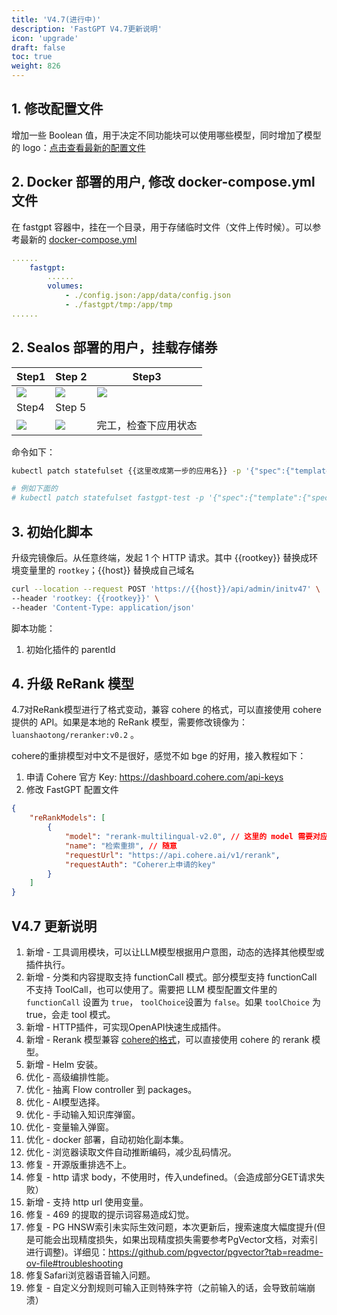 ```yaml
---
title: 'V4.7(进行中)'
description: 'FastGPT V4.7更新说明'
icon: 'upgrade'
draft: false
toc: true
weight: 826
---
```


## 1. 修改配置文件

增加一些 Boolean 值，用于决定不同功能块可以使用哪些模型，同时增加了模型的 logo：[点击查看最新的配置文件](/docs/development/configuration/)

## 2. Docker 部署的用户, 修改 docker-compose.yml 文件

在 fastgpt 容器中，挂在一个目录，用于存储临时文件（文件上传时候）。可以参考最新的 [docker-compose.yml](https://raw.githubusercontent.com/labring/FastGPT/main/files/deploy/fastgpt/docker-compose.yml) 

```yaml
......
    fastgpt:
        ......
        volumes:
            - ./config.json:/app/data/config.json
            - ./fastgpt/tmp:/app/tmp
......
```

## 2. Sealos 部署的用户，挂载存储券

| Step1 | Step 2 | Step3 |
| --- | --- | --- |
| ![](/imgs/47-sealos1.png) | ![](/imgs/47-sealos2.png) | ![](/imgs/47-sealos3.png) |
| Step4 | Step 5 |  |
| ![](/imgs/47-sealos4.webp) | ![](/imgs/47-sealos5.png) | 完工，检查下应用状态 |

命令如下：

```bash
kubectl patch statefulset {{这里改成第一步的应用名}} -p '{"spec":{"template":{"spec":{"securityContext":{"fsGroup": 1001, "fsGroupChangePolicy": "Always"}}}}}'

# 例如下面的
# kubectl patch statefulset fastgpt-test -p '{"spec":{"template":{"spec":{"securityContext":{"fsGroup": 1001, "fsGroupChangePolicy": "Always"}}}}}'
```


## 3. 初始化脚本

升级完镜像后。从任意终端，发起 1 个 HTTP 请求。其中 {{rootkey}} 替换成环境变量里的 `rootkey`；{{host}} 替换成自己域名

```bash
curl --location --request POST 'https://{{host}}/api/admin/initv47' \
--header 'rootkey: {{rootkey}}' \
--header 'Content-Type: application/json'
```

脚本功能：
1. 初始化插件的 parentId

## 4. 升级 ReRank 模型

4.7对ReRank模型进行了格式变动，兼容 cohere 的格式，可以直接使用 cohere 提供的 API。如果是本地的 ReRank 模型，需要修改镜像为：`luanshaotong/reranker:v0.2` 。

cohere的重排模型对中文不是很好，感觉不如 bge 的好用，接入教程如下：

1. 申请 Cohere 官方 Key: https://dashboard.cohere.com/api-keys
2. 修改 FastGPT 配置文件

```json
{
    "reRankModels": [
        {
            "model": "rerank-multilingual-v2.0", // 这里的 model 需要对应 cohere 的模型名
            "name": "检索重排", // 随意
            "requestUrl": "https://api.cohere.ai/v1/rerank",
            "requestAuth": "Coherer上申请的key"
        }
    ]
}
```


## V4.7 更新说明

1. 新增 - 工具调用模块，可以让LLM模型根据用户意图，动态的选择其他模型或插件执行。
2. 新增 - 分类和内容提取支持 functionCall 模式。部分模型支持 functionCall 不支持 ToolCall，也可以使用了。需要把 LLM 模型配置文件里的 `functionCall` 设置为 `true`， `toolChoice`设置为 `false`。如果 `toolChoice` 为 true，会走 tool 模式。
3. 新增 - HTTP插件，可实现OpenAPI快速生成插件。
4. 新增 - Rerank 模型兼容 [cohere的格式](https://docs.cohere.com/reference/rerank-1)，可以直接使用 cohere 的 rerank 模型。
5. 新增 - Helm 安装。
6. 优化 - 高级编排性能。
7. 优化 - 抽离 Flow controller 到 packages。
8. 优化 - AI模型选择。
9. 优化 - 手动输入知识库弹窗。
10. 优化 - 变量输入弹窗。
11. 优化 - docker 部署，自动初始化副本集。
12. 优化 - 浏览器读取文件自动推断编码，减少乱码情况。
13. 修复 - 开源版重排选不上。
14. 修复 - http 请求 body，不使用时，传入undefined。（会造成部分GET请求失败）
15. 新增 - 支持 http url 使用变量。
16. 修复 - 469 的提取的提示词容易造成幻觉。
17. 修复 - PG HNSW索引未实际生效问题，本次更新后，搜索速度大幅度提升(但是可能会出现精度损失，如果出现精度损失需要参考PgVector文档，对索引进行调整)。详细见：https://github.com/pgvector/pgvector?tab=readme-ov-file#troubleshooting
18. 修复Safari浏览器语音输入问题。
19. 修复 - 自定义分割规则可输入正则特殊字符（之前输入的话，会导致前端崩溃）
